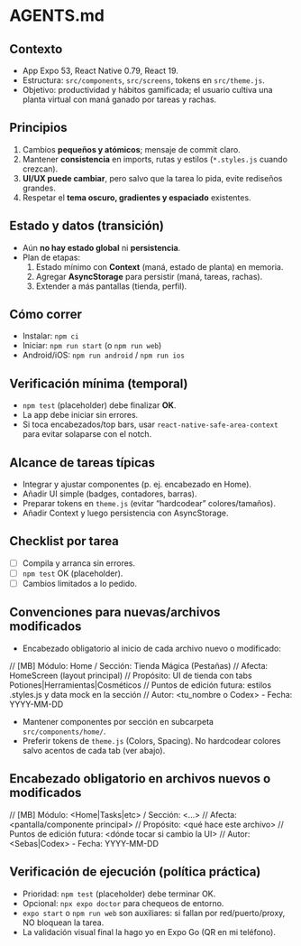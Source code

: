 # AGENTS.md

## Contexto

- App Expo 53, React Native 0.79, React 19.
- Estructura: `src/components`, `src/screens`, tokens en `src/theme.js`.
- Objetivo: productividad y hábitos gamificada; el usuario cultiva una planta virtual con maná ganado por tareas y rachas.

## Principios

1. Cambios **pequeños y atómicos**; mensaje de commit claro.
2. Mantener **consistencia** en imports, rutas y estilos (`*.styles.js` cuando crezcan).
3. **UI/UX puede cambiar**, pero salvo que la tarea lo pida, evite rediseños grandes.
4. Respetar el **tema oscuro, gradientes y espaciado** existentes.

## Estado y datos (transición)

- Aún **no hay estado global** ni **persistencia**.
- Plan de etapas:
  1. Estado mínimo con **Context** (maná, estado de planta) en memoria.
  2. Agregar **AsyncStorage** para persistir (maná, tareas, rachas).
  3. Extender a más pantallas (tienda, perfil).

## Cómo correr

- Instalar: `npm ci`
- Iniciar: `npm run start` (o `npm run web`)
- Android/iOS: `npm run android` / `npm run ios`

## Verificación mínima (temporal)

- `npm test` (placeholder) debe finalizar **OK**.
- La app debe iniciar sin errores.
- Si toca encabezados/top bars, usar `react-native-safe-area-context` para evitar solaparse con el notch.

## Alcance de tareas típicas

- Integrar y ajustar componentes (p. ej. encabezado en Home).
- Añadir UI simple (badges, contadores, barras).
- Preparar tokens en `theme.js` (evitar “hardcodear” colores/tamaños).
- Añadir Context y luego persistencia con AsyncStorage.

## Checklist por tarea

- [ ] Compila y arranca sin errores.
- [ ] `npm test` OK (placeholder).
- [ ] Cambios limitados a lo pedido.

## Convenciones para nuevas/archivos modificados

- Encabezado obligatorio al inicio de cada archivo nuevo o modificado:

// [MB] Módulo: Home / Sección: Tienda Mágica (Pestañas)
// Afecta: HomeScreen (layout principal)
// Propósito: UI de tienda con tabs Potiones|Herramientas|Cosméticos
// Puntos de edición futura: estilos .styles.js y data mock en la sección
// Autor: <tu_nombre o Codex> - Fecha: YYYY-MM-DD

- Mantener componentes por sección en subcarpeta `src/components/home/`.
- Preferir tokens de `theme.js` (Colors, Spacing). No hardcodear colores salvo acentos de cada tab (ver abajo).

## Encabezado obligatorio en archivos nuevos o modificados

// [MB] Módulo: <Home|Tasks|etc> / Sección: <...>
// Afecta: <pantalla/componente principal>
// Propósito: <qué hace este archivo>
// Puntos de edición futura: <dónde tocar si cambio la UI>
// Autor: <Sebas|Codex> - Fecha: YYYY-MM-DD

## Verificación de ejecución (política práctica)

- Prioridad: `npm test` (placeholder) debe terminar OK.
- Opcional: `npx expo doctor` para chequeos de entorno.
- `expo start` o `npm run web` son auxiliares: si fallan por red/puerto/proxy, NO bloquean la tarea.
- La validación visual final la hago yo en Expo Go (QR en mi teléfono).

